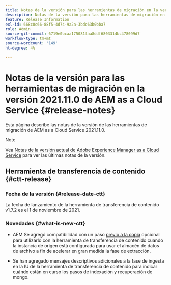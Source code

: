 ```yaml
---
title: Notas de la versión para las herramientas de migración en la versión 2021.11.0 de AEM as a Cloud Service
description: Notas de la versión para las herramientas de migración en la versión 2021.11.0 de AEM as a Cloud Service
feature: Release Information
exl-id: 668c0c66-88f5-4d74-9a2a-3bdc63b0bba7
role: Admin
source-git-commit: 6719e0bcaa175081faa8ddf6803314bc478099d7
workflow-type: tm+mt
source-wordcount: '149'
ht-degree: 4%

---
```


# Notas de la versión para las herramientas de migración en la versión 2021.11.0 de AEM as a Cloud Service {#release-notes}

Esta página describe las notas de la versión de las herramientas de migración de AEM as a Cloud Service 2021.11.0.

>[!NOTE]
>
>Vea [Notas de la versión actual de Adobe Experience Manager as a Cloud Service](/help/release-notes/release-notes-cloud/release-notes-current.md) para ver las últimas notas de la versión.

## Herramienta de transferencia de contenido {#ctt-release}

### Fecha de la versión {#release-date-ctt}

La fecha de lanzamiento de la herramienta de transferencia de contenido v1.7.2 es el 1 de noviembre de 2021.

### Novedades {#what-is-new-ctt}

* AEM Se agregó compatibilidad con un paso [previo a la copia](https://experienceleague.adobe.com/docs/experience-manager-cloud-service/moving/cloud-migration/content-transfer-tool/handling-large-content-repositories.html) opcional para utilizarlo con la herramienta de transferencia de contenido cuando la instancia de origen está configurada para usar el almacén de datos de archivo a fin de acelerar en gran medida la fase de extracción.

* Se han agregado mensajes descriptivos adicionales a la fase de ingesta en la IU de la herramienta de transferencia de contenido para indicar cuándo están en curso los pasos de indexación y recuperación de mongo.
